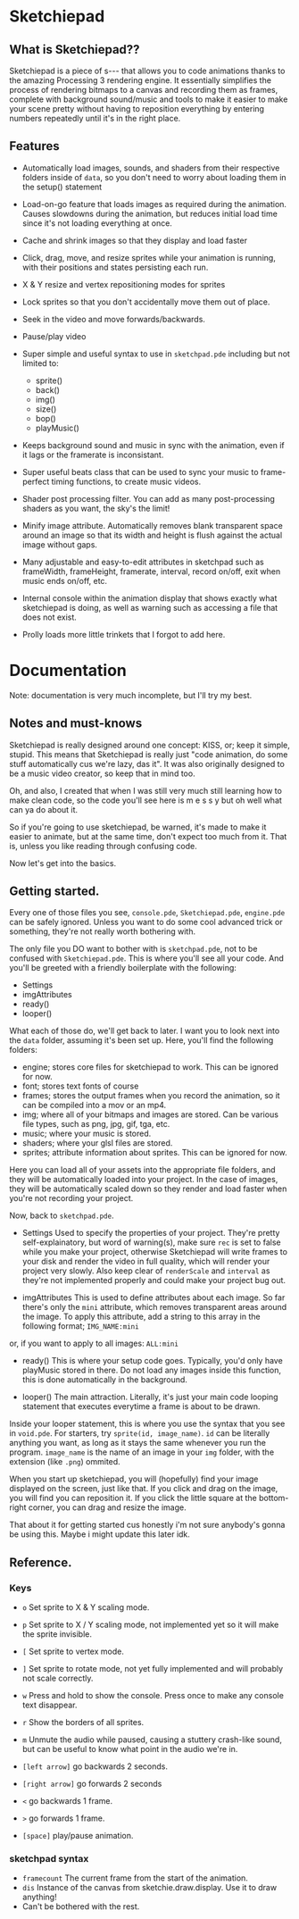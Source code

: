 # Sketchiepad
## What is Sketchiepad??
Sketchiepad is a piece of s--- that allows you to code animations thanks to the amazing Processing 3 rendering engine. It essentially simplifies the process of rendering bitmaps to a canvas and recording them as frames, complete with background sound/music and tools to make it easier to make your scene pretty without having to reposition everything by entering numbers repeatedly until it's in the right place.

## Features
- Automatically load images, sounds, and shaders from their respective folders inside of `data`, so you don't need to worry about loading them in the setup() statement
- Load-on-go feature that loads images as required during the animation. Causes slowdowns during the animation, but reduces initial load time since it's not loading everything at once.
- Cache and shrink images so that they display and load faster
- Click, drag, move, and resize sprites while your animation is running, with their positions and states persisting each run.
- X & Y resize and vertex repositioning modes for sprites
- Lock sprites so that you don't accidentally move them out of place.
- Seek in the video and move forwards/backwards.
- Pause/play video
- Super simple and useful syntax to use in `sketchpad.pde` including but not limited to:
    - sprite()
    - back()
    - img()
    - size()
    - bop()
    - playMusic()

- Keeps background sound and music in sync with the animation, even if it lags or the framerate is inconsistant.
- Super useful beats class that can be used to sync your music to frame-perfect timing functions, to create music videos.
- Shader post processing filter. You can add as many post-processing shaders as you want, the sky's the limit!
- Minify image attribute. Automatically removes blank transparent space around an image so that its width and height is flush against the actual image without gaps.
- Many adjustable and easy-to-edit attributes in sketchpad such as frameWidth, frameHeight, framerate, interval, record on/off, exit when music ends on/off, etc.
- Internal console within the animation display that shows exactly what sketchiepad is doing, as well as warning such as accessing a file that does not exist.
- Prolly loads more little trinkets that I forgot to add here.

# Documentation
Note: documentation is very much incomplete, but I'll try my best.

## Notes and must-knows
Sketchiepad is really designed around one concept: KISS, or; keep it simple, stupid. This means that Sketchiepad is really just "code animation, do some stuff automatically cus we're lazy, das it". It was also originally designed to be a music video creator, so keep that in mind too.

Oh, and also, I created that when I was still very much still learning how to make clean code, so the code you'll see here is  m e s s y   but oh well what can ya do about it.

So if you're going to use sketchiepad, be warned, it's made to make it easier to animate, but at the same time, don't expect too much from it. That is, unless you like reading through confusing code.

Now let's get into the basics.

## Getting started.
Every one of those files you see, `console.pde`, `Sketchiepad.pde`, `engine.pde` can be safely ignored. Unless you want to do some cool advanced trick or something, they're not really worth bothering with.

The only file you DO want to bother with is `sketchpad.pde`, not to be confused with `Sketchiepad.pde`. This is where you'll see all your code. And you'll be greeted with a friendly boilerplate with the following:
- Settings
- imgAttributes
- ready()
- looper()

What each of those do, we'll get back to later. I want you to look next into the `data` folder, assuming it's been set up. Here, you'll find the following folders:
- engine; stores core files for sketchiepad to work. This can be ignored for now.
- font; stores text fonts of course
- frames; stores the output frames when you record the animation, so it can be compiled into a mov or an mp4.
- img; where all of your bitmaps and images are stored. Can be various file types, such as png, jpg, gif, tga, etc.
- music; where your music is stored.
- shaders; where your glsl files are stored.
- sprites; attribute information about sprites. This can be ignored for now.

Here you can load all of your assets into the appropriate file folders, and they will be automatically loaded into your project. In the case of images, they will be automatically scaled down so they render and load faster when you're not recording your project.

Now, back to `sketchpad.pde`.

- Settings
Used to specify the properties of your project. They're pretty self-explainatory, but word of warning(s), make sure `rec` is set to false while you make your project, otherwise Sketchiepad will write frames to your disk and render the video in full quality, which will render your project very slowly.
Also keep clear of `renderScale` and `interval` as they're not implemented properly and could make your project bug out.

- imgAttributes
This is used to define attributes about each image. So far there's only the `mini` attribute, which removes transparent areas around the image. To apply this attribute, add a string to this array in the following format;
`IMG_NAME:mini`

or, if you want to apply to all images:
`ALL:mini`

- ready()
This is where your setup code goes. Typically, you'd only have playMusic stored in there. Do not load any images inside this function, this is done automatically in the background.

- looper()
The main attraction. Literally, it's just your main code looping statement that executes everytime a frame is about to be drawn.

Inside your looper statement, this is where you use the syntax that you see in `void.pde`. For starters, try `sprite(id, image_name)`. `id` can be literally anything you want, as long as it stays the same whenever you run the program. `image_name` is the name of an image in your `img` folder, with the extension (like `.png`) ommited.

When you start up sketchiepad, you will (hopefully) find your image displayed on the screen, just like that. If you click and drag on the image, you will find you can reposition it. If you click the little square at the bottom-right corner, you can drag and resize the image.

That about it for getting started cus honestly i'm not sure anybody's gonna be using this. Maybe i might update this later idk.

## Reference.
### Keys
- `o`  Set sprite to X & Y scaling mode.
- `p`  Set sprite to X / Y scaling mode, not implemented yet so it will make the sprite invisible.
- `[`  Set sprite to vertex mode.
- `]`  Set sprite to rotate mode, not yet fully implemented and will probably not scale correctly.

- `w`  Press and hold to show the console. Press once to make any console text disappear.
- `r`  Show the borders of all sprites.
- `m`  Unmute the audio while paused, causing a stuttery crash-like sound, but can be useful to know what point in the audio we're in.

- `[left arrow]`   go backwards 2 seconds.
- `[right arrow]`  go forwards 2 seconds
- `<`              go backwards 1 frame.
- `>`              go forwards 1 frame.
- `[space]`        play/pause animation.


### sketchpad syntax
- `framecount`       The current frame from the start of the animation.
- `dis`              Instance of the canvas from sketchie.draw.display. Use it to draw anything!
- Can't be bothered with the rest.